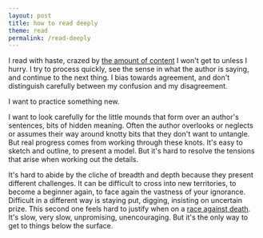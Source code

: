 ```yaml
---
layout: post
title: how to read deeply
theme: read
permalink: /read-deeply
---
```


I read with haste, crazed by [the amount of content](/choose-your-next-book) I won't get to unless I hurry.
I try to process quickly, see the sense in what the author is saying, and continue to the next thing.
I bias towards agreement, and don't distinguish carefully between my confusion and my disagreement.

I want to practice something new.

I want to look carefully for the little mounds that form over an author's sentences, bits of hidden meaning.
Often the author overlooks or neglects or assumes their way around knotty bits that they don't want to untangle.
But real progress comes from working through these knots.
It's easy to sketch and outline, to present a model.
But it's hard to resolve the tensions that arise when working out the details.

It's hard to abide by the cliche of breadth and depth because they present different challenges.
It can be difficult to cross into new territories, to become a beginner again, to face again the vastness of your ignorance.
Difficult in a different way is staying put, digging, insisting on uncertain prize.
This second one feels hard to justify when on a [race against death](/prepare-for-death.html).
It's slow, very slow, unpromising, unencouraging.
But it's the only way to get to things below the surface.